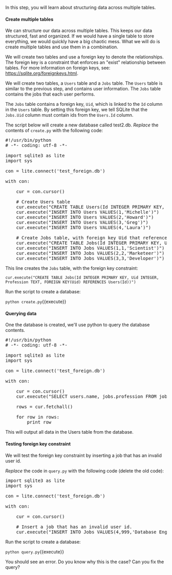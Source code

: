 In this step, you will learn about structuring data across multiple tables.

#### Create multiple tables

We can structure our data across multiple tables. This keeps our data structured, fast and organized.  If we would have a single table to store everything, we would quickly have a big chaotic mess. What we will do is create multiple tables and use them in a combination.

We will create two tables and use a foreign key to denote the relationships. The foreign key is a constraint that enforces an "exist" relationship between tables. For more information on foreign keys, see: https://sqlite.org/foreignkeys.html.

We will create two tables, a `Users` table and a `Jobs` table. The `Users` table is similar to the previous step, and contains user information. The `Jobs` table contains the jobs that each user performs.

The `Jobs` table contains a foreign key, `Uid`, which is linked to the `Id` column in the `Users` table. By setting this foreign key, we tell SQLite that the `Jobs.Uid` column must contain ids from the `Users.Id` column.

The script below will create a new database called test2.db. *Replace* the contents of `create.py` with the following code:

<pre class="file" data-filename="create.py" data-target="replace">
#!/usr/bin/python
# -*- coding: utf-8 -*-

import sqlite3 as lite
import sys

con = lite.connect('test_foreign.db')

with con:

    cur = con.cursor()

    # Create Users table
    cur.execute("CREATE TABLE Users(Id INTEGER PRIMARY KEY, Name TEXT)")
    cur.execute("INSERT INTO Users VALUES(1,'Michelle')")
    cur.execute("INSERT INTO Users VALUES(2,'Howard')")
    cur.execute("INSERT INTO Users VALUES(3,'Greg')")
    cur.execute("INSERT INTO Users VALUES(4,'Laura')")

    # Create Jobs table, with foreign key Uid that references Users.Id
    cur.execute("CREATE TABLE Jobs(Id INTEGER PRIMARY KEY, Uid INTEGER, Profession TEXT, FOREIGN KEY(Uid) REFERENCES Users(Id))")
    cur.execute("INSERT INTO Jobs VALUES(1,1,'Scientist')")
    cur.execute("INSERT INTO Jobs VALUES(2,2,'Marketeer')")
    cur.execute("INSERT INTO Jobs VALUES(3,3,'Developer')")
</pre>

This line creates the `Jobs` table, with the foreign key constraint: 

```
cur.execute("CREATE TABLE Jobs(Id INTEGER PRIMARY KEY, Uid INTEGER, Profession TEXT, FOREIGN KEY(Uid) REFERENCES Users(Id))")
```
Run the script to create a database:

`python create.py`{{execute}}

#### Querying data

One the database is created, we'll use python to query the database contents.

<pre class="file" data-filename="query.py" data-target="replace">
#!/usr/bin/python
# -*- coding: utf-8 -*-

import sqlite3 as lite
import sys

con = lite.connect('test_foreign.db')

with con:

    cur = con.cursor()
    cur.execute("SELECT users.name, jobs.profession FROM jobs INNER JOIN users ON users.ID = jobs.uid")

    rows = cur.fetchall()

    for row in rows:
        print row
</pre>

This will output all data in the Users table from the database.

#### Testing foreign key constraint

We will test the foreign key constraint by inserting a job that has an invalid user id. 

*Replace* the code in `query.py` with the following code (delete the old code):

<pre class="file" data-filename="query.py" data-target="replace">
import sqlite3 as lite
import sys

con = lite.connect('test_foreign.db')

with con:

    cur = con.cursor()

    # Insert a job that has an invalid user id.
    cur.execute("INSERT INTO Jobs VALUES(4,999,'Database Engineer')")
</pre>

Run the script to create a database:

`python query.py`{{execute}}

You should see an error. Do you know why this is the case? Can you fix the query?

